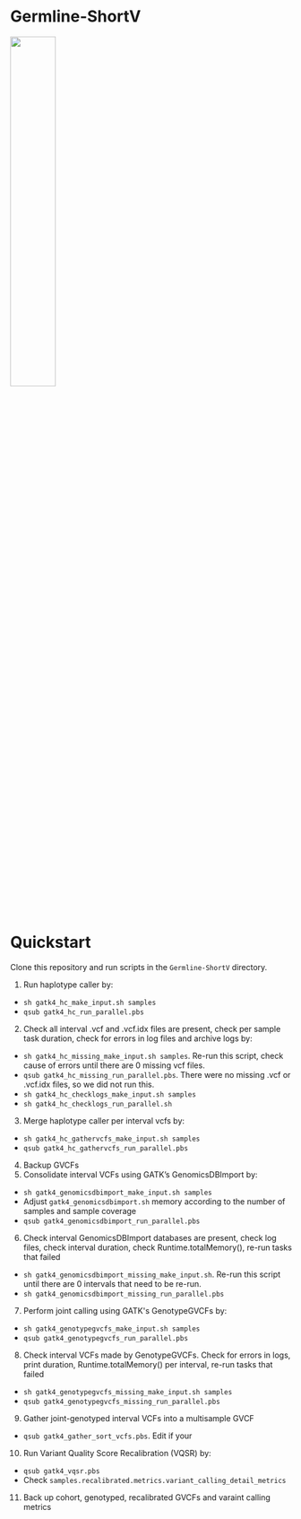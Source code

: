# Germline-ShortV
<img src="https://user-images.githubusercontent.com/49257820/87390949-2b253080-c5ed-11ea-83a2-b559c0c4df2e.png" width="40%" height="40%">

# Quickstart

Clone this repository and run scripts in the `Germline-ShortV` directory.

1. Run haplotype caller by:
  * `sh gatk4_hc_make_input.sh samples`
  * `qsub gatk4_hc_run_parallel.pbs`
2. Check all interval .vcf and .vcf.idx files are present, check per sample task duration, check for errors in log files and archive logs by:
  * `sh gatk4_hc_missing_make_input.sh samples`. Re-run this script, check cause of errors until there are 0 missing vcf files.
  * `qsub gatk4_hc_missing_run_parallel.pbs`. There were no missing .vcf or .vcf.idx files, so we did not run this. 
  * `sh gatk4_hc_checklogs_make_input.sh samples`
  * `sh gatk4_hc_checklogs_run_parallel.sh`
3. Merge haplotype caller per interval vcfs by:
  * `sh gatk4_hc_gathervcfs_make_input.sh samples`
  * `qsub gatk4_hc_gathervcfs_run_parallel.pbs`
4. Backup GVCFs
5. Consolidate interval VCFs using GATK’s GenomicsDBImport by:
  * `sh gatk4_genomicsdbimport_make_input.sh samples`
  * Adjust `gatk4_genomicsdbimport.sh` memory according to the number of samples and sample coverage 
  * `qsub gatk4_genomicsdbimport_run_parallel.pbs`
6. Check interval GenomicsDBImport databases are present, check log files, check interval duration, check Runtime.totalMemory(), re-run tasks that failed
  * `sh gatk4_genomicsdbimport_missing_make_input.sh`. Re-run this script until there are 0 intervals that need to be re-run. 
  * `sh gatk4_genomicsdbimport_missing_run_parallel.pbs`
7. Perform joint calling using GATK's GenotypeGVCFs by:
  * `sh gatk4_genotypegvcfs_make_input.sh samples`
  * `qsub gatk4_genotypegvcfs_run_parallel.pbs`
8. Check interval VCFs made by GenotypeGVCFs. Check for errors in logs, print duration, Runtime.totalMemory() per interval, re-run tasks that failed
  * `sh gatk4_genotypegvcfs_missing_make_input.sh samples`
  * `qsub gatk4_genotypegvcfs_missing_run_parallel.pbs`
9. Gather joint-genotyped interval VCFs into a multisample GVCF
  * `qsub gatk4_gather_sort_vcfs.pbs`. Edit if your
10. Run Variant Quality Score Recalibration (VQSR) by:
  * `qsub gatk4_vqsr.pbs`
  * Check `samples.recalibrated.metrics.variant_calling_detail_metrics`
11. Back up cohort, genotyped, recalibrated GVCFs and varaint calling metrics 
